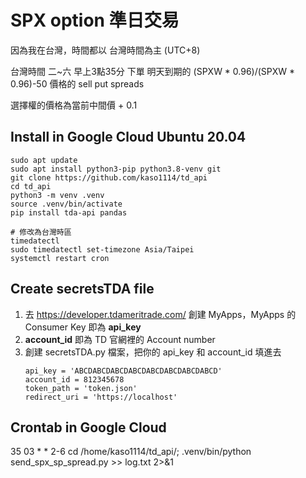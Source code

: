 # SPX option 準日交易
因為我在台灣，時間都以 台灣時間為主 (UTC+8)

台灣時間 二~六 早上3點35分 下單 明天到期的 (SPXW * 0.96)/(SPXW * 0.96)-50 價格的 sell put spreads

選擇權的價格為當前中間價 + 0.1

## Install in Google Cloud Ubuntu 20.04
```
sudo apt update
sudo apt install python3-pip python3.8-venv git
git clone https://github.com/kaso1114/td_api
cd td_api
python3 -m venv .venv
source .venv/bin/activate
pip install tda-api pandas

# 修改為台灣時區
timedatectl
sudo timedatectl set-timezone Asia/Taipei
systemctl restart cron
```

## Create secretsTDA file
1. 去 https://developer.tdameritrade.com/ 創建 MyApps，MyApps 的 Consumer Key 即為 **api_key**
2. **account_id** 即為 TD 官網裡的 Account number
3. 創建 secretsTDA.py 檔案，把你的 api_key 和 account_id 填進去
    ```
    api_key = 'ABCDABCDABCDABCDABCDABCDABCDABCD'
    account_id = 812345678
    token_path = 'token.json'
    redirect_uri = 'https://localhost'
    ```

## Crontab in Google Cloud
35 03 * * 2-6 cd /home/kaso1114/td_api/; .venv/bin/python send_spx_sp_spread.py >> log.txt 2>&1